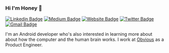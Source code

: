 ### Hi I'm Honey 👋
[![Linkedin Badge](https://img.shields.io/badge/-honey-blue?style=flat&logo=Linkedin&logoColor=white&link=https://www.linkedin.com/in/honey-sonwani-215230111/)](https://www.linkedin.com/in/honey-sonwani-215230111/)
[![Medium Badge](https://img.shields.io/badge/-@__honeysonwani88-000000?style=flat&labelColor=000000&logo=Medium&link=https://medium.com/@honeysonwani88)](https://medium.com/@honeysonwani88)
[![Website Badge](https://img.shields.io/badge/-honeysonwani.dev-47CCCC?style=flat&logo=Google-Chrome&logoColor=white&link=https://honeysonwani.dev)](https://www.honeysonwani.dev/)
[![Twitter Badge](https://img.shields.io/badge/-@honeysonwani-1ca0f1?style=flat&labelColor=1ca0f1&logo=twitter&logoColor=white&link=https://twitter.com/honey_sonwani)](https://twitter.com/honey_sonwani)
[![Gmail Badge](https://img.shields.io/badge/-honeysonwani88-c14438?style=flat&logo=Gmail&logoColor=white&link=mailto:honeysonwani88@gmail.com)](mailto:honeysonwani88@gmail.com)

I'm an Android developer who's also interested in learning more about about how the computer and the human brain works. 
I work at [Obvious](https://obvious.in/) as a Product Engineer.
<!--
**Honey14/Honey14** is a ✨ _special_ ✨ repository because its `README.md` (this file) appears on your GitHub profile.

Here are some ideas to get you started:

- 🔭 I’m currently working on ...
- 🌱 I’m currently learning ...
- 👯 I’m looking to collaborate on ...
- 🤔 I’m looking for help with ...
- 💬 Ask me about ...
- 📫 How to reach me: ...
- 😄 Pronouns: ...
- ⚡ Fun fact: ...
-->
